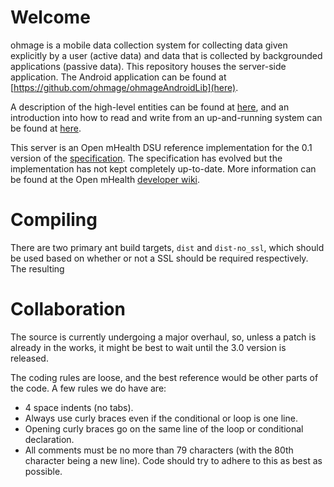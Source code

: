 # Welcome

ohmage is a mobile data collection system for collecting data given explicitly
by a user (active data) and data that is collected by backgrounded applications
(passive data). This repository houses the server-side application. The Android
application can be found at [https://github.com/ohmage/ohmageAndroidLib](here).

A description of the high-level entities can be found at 
[here](https://github.com/ohmage/ohmageServer/wiki/About-Users,-Classes-and-Campaigns),
and an introduction into how to read and write from an up-and-running system
can be found at [here](https://github.com/cens/ohmageServer/wiki/About-the-Client-Server-Protocol-and-System-Entities).

This server is an Open mHealth DSU reference implementation for the 0.1 version
of the 
[specification](https://github.com/openmhealth/developer/wiki/DSU-API-0.1). The specification
has evolved but the implementation has not kept completely up-to-date. More
information can be found at the Open mHealth [developer wiki](https://github.com/openmhealth/developer/wiki).

# Compiling

There are two primary ant build targets, `dist` and `dist-no_ssl`, which should
be used based on whether or not a SSL should be required respectively. The
resulting

# Collaboration

The source is currently undergoing a major overhaul, so, unless a patch is
already in the works, it might be best to wait until the 3.0 version is
released.

The coding rules are loose, and the best reference would be other parts of the
code. A few rules we do have are:
- 4 space indents (no tabs).
- Always use curly braces even if the conditional or loop is one line.
- Opening curly braces go on the same line of the loop or conditional
declaration.
- All comments must be no more than 79 characters (with the 80th character
being a new line). Code should try to adhere to this as best as possible.
